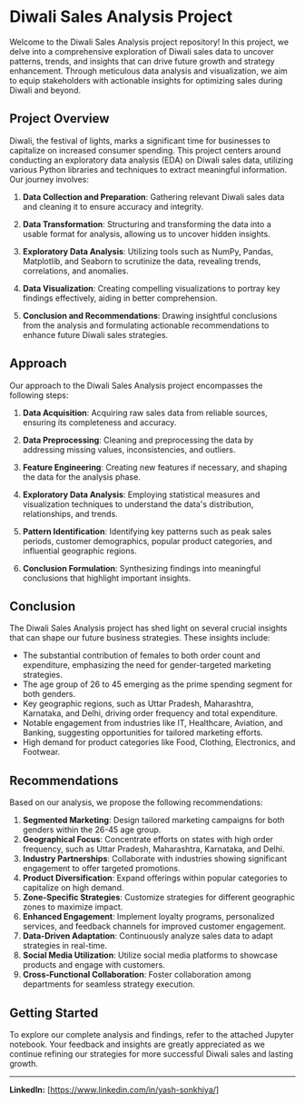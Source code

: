 # Diwali Sales Analysis Project

Welcome to the Diwali Sales Analysis project repository! In this project, we delve into a comprehensive exploration of Diwali sales data to uncover patterns, trends, and insights that can drive future growth and strategy enhancement. Through meticulous data analysis and visualization, we aim to equip stakeholders with actionable insights for optimizing sales during Diwali and beyond.

## Project Overview

Diwali, the festival of lights, marks a significant time for businesses to capitalize on increased consumer spending. This project centers around conducting an exploratory data analysis (EDA) on Diwali sales data, utilizing various Python libraries and techniques to extract meaningful information. Our journey involves:

1. **Data Collection and Preparation**: Gathering relevant Diwali sales data and cleaning it to ensure accuracy and integrity.

2. **Data Transformation**: Structuring and transforming the data into a usable format for analysis, allowing us to uncover hidden insights.

3. **Exploratory Data Analysis**: Utilizing tools such as NumPy, Pandas, Matplotlib, and Seaborn to scrutinize the data, revealing trends, correlations, and anomalies.

4. **Data Visualization**: Creating compelling visualizations to portray key findings effectively, aiding in better comprehension.

5. **Conclusion and Recommendations**: Drawing insightful conclusions from the analysis and formulating actionable recommendations to enhance future Diwali sales strategies.

## Approach

Our approach to the Diwali Sales Analysis project encompasses the following steps:

1. **Data Acquisition**: Acquiring raw sales data from reliable sources, ensuring its completeness and accuracy.

2. **Data Preprocessing**: Cleaning and preprocessing the data by addressing missing values, inconsistencies, and outliers.

3. **Feature Engineering**: Creating new features if necessary, and shaping the data for the analysis phase.

4. **Exploratory Data Analysis**: Employing statistical measures and visualization techniques to understand the data's distribution, relationships, and trends.

5. **Pattern Identification**: Identifying key patterns such as peak sales periods, customer demographics, popular product categories, and influential geographic regions.

6. **Conclusion Formulation**: Synthesizing findings into meaningful conclusions that highlight important insights.

## Conclusion

The Diwali Sales Analysis project has shed light on several crucial insights that can shape our future business strategies. These insights include:

- The substantial contribution of females to both order count and expenditure, emphasizing the need for gender-targeted marketing strategies.
- The age group of 26 to 45 emerging as the prime spending segment for both genders.
- Key geographic regions, such as Uttar Pradesh, Maharashtra, Karnataka, and Delhi, driving order frequency and total expenditure.
- Notable engagement from industries like IT, Healthcare, Aviation, and Banking, suggesting opportunities for tailored marketing efforts.
- High demand for product categories like Food, Clothing, Electronics, and Footwear.

## Recommendations

Based on our analysis, we propose the following recommendations:

1. **Segmented Marketing**: Design tailored marketing campaigns for both genders within the 26-45 age group.
2. **Geographical Focus**: Concentrate efforts on states with high order frequency, such as Uttar Pradesh, Maharashtra, Karnataka, and Delhi.
3. **Industry Partnerships**: Collaborate with industries showing significant engagement to offer targeted promotions.
4. **Product Diversification**: Expand offerings within popular categories to capitalize on high demand.
5. **Zone-Specific Strategies**: Customize strategies for different geographic zones to maximize impact.
6. **Enhanced Engagement**: Implement loyalty programs, personalized services, and feedback channels for improved customer engagement.
7. **Data-Driven Adaptation**: Continuously analyze sales data to adapt strategies in real-time.
8. **Social Media Utilization**: Utilize social media platforms to showcase products and engage with customers.
9. **Cross-Functional Collaboration**: Foster collaboration among departments for seamless strategy execution.

## Getting Started

To explore our complete analysis and findings, refer to the attached Jupyter notebook. Your feedback and insights are greatly appreciated as we continue refining our strategies for more successful Diwali sales and lasting growth.

---
**LinkedIn:** [https://www.linkedin.com/in/yash-sonkhiya/]
